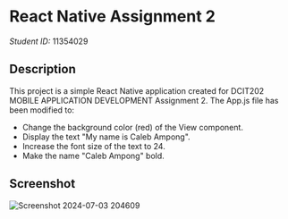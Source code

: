 # React Native Assignment 2

*Student ID:* 11354029

## Description

This project is a simple React Native application created for DCIT202 MOBILE APPLICATION DEVELOPMENT Assignment 2. The App.js file has been modified to:
- Change the background color (red) of the View component.
- Display the text "My name is Caleb Ampong".
- Increase the font size of the text to 24.
- Make the name "Caleb Ampong" bold.

## Screenshot
![Screenshot 2024-07-03 204609](https://github.com/Caleb199521e/rn-assignment2-11354029/assets/172937414/7a64ab42-eb4b-4c8a-ba63-0375b58702cd)

